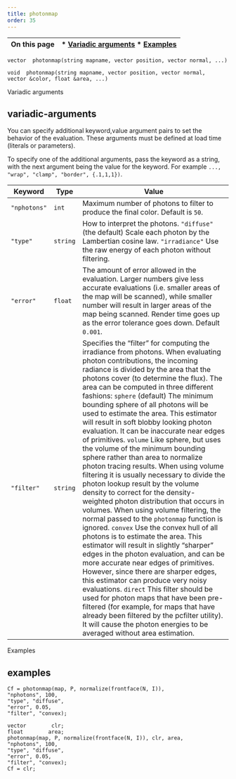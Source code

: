```yaml
---
title: photonmap
order: 35
---
```

| On this page | * [Variadic arguments](#variadic-arguments) * [Examples](#examples) |
| --- | --- |

`vector  photonmap(string mapname, vector position, vector normal, ...)`

`void  photonmap(string mapname, vector position, vector normal, vector &color, float &area, ...)`

Variadic arguments

## variadic-arguments

You can specify additional keyword,value argument pairs to set the
behavior of the evaluation. These arguments must be defined at load
time (literals or parameters).

To specify one of the additional arguments, pass the keyword as a
string, with the next argument being the value for the keyword. For
example `..., "wrap", "clamp", "border", {.1,1,1})`.

| Keyword | Type | Value |
| --- | --- | --- |
| `"nphotons"` | `int` | Maximum number of photons to filter to produce the final color.  Default is `50`. |
| `"type"` | `string` | How to interpret the photons.   `"diffuse"` (the default)    Scale each photon by the Lambertian cosine law.    `"irradiance"`   Use the raw energy of each photon without filtering. |
| `"error"` | `float` | The amount of error allowed in the evaluation.  Larger numbers give less accurate evaluations (i.e. smaller areas of the map will be scanned),  while smaller number will result in larger areas of the map being scanned.  Render time goes up as the error tolerance goes down. Default `0.001`. |
| `"filter"` | `string` | Specifies the “filter” for computing the irradiance from  photons. When evaluating photon contributions, the incoming  radiance is divided by the area that the photons cover (to  determine the flux). The area can be computed in three  different fashions:   `sphere` (default)    The minimum bounding sphere of all photons will be used  to estimate the area. This estimator will result in soft  blobby looking photon evaluation. It can be inaccurate  near edges of primitives.    `volume`   Like sphere, but uses the volume of the minimum bounding  sphere rather than area to normalize photon tracing  results. When using volume filtering it is usually  necessary to divide the photon lookup result by the volume  density to correct for the density-weighted photon  distribution that occurs in volumes. When using volume filtering, the normal passed to the  `photonmap` function is ignored.    `convex`   Use the convex hull of all photons is to estimate the  area. This estimator will result in slightly “sharper”  edges in the photon evaluation, and can be more accurate  near edges of primitives. However, since there are  sharper edges, this estimator can produce very noisy  evaluations.    `direct`   This filter should be used for photon maps that have been  pre-filtered (for example, for maps that have already been  filtered by the pcfilter utility). It will cause the  photon energies to be averaged without area estimation. |

Examples

## examples

```vex
Cf = photonmap(map, P, normalize(frontface(N, I)),
"nphotons", 100,
"type", "diffuse",
"error", 0.05,
"filter", "convex);

```

```vex
vector        clr;
float        area;
photonmap(map, P, normalize(frontface(N, I)), clr, area,
"nphotons", 100,
"type", "diffuse",
"error", 0.05,
"filter", "convex);
Cf = clr;

```
